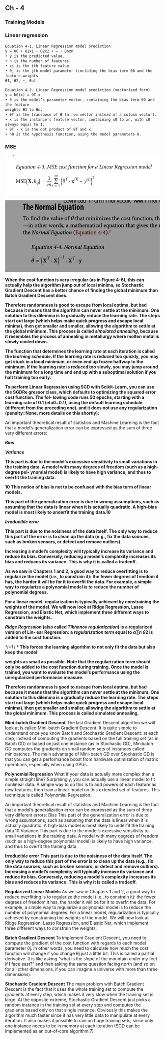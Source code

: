 ## Ch - 4 
### Training Models

### Linear regression 
```
Equation 4-1. Linear Regression model prediction
y = θ0 + θ1x1 + θ2x2 + ⋯ + θnxn
• ŷ is the predicted value.
• n is the number of features.
• xi is the ith feature value.
• θj is the jth model parameter (including the bias term θ0 and the feature weights
θ1, θ2, ⋯, θn).

```

```
Equation 4-2. Linear Regression model prediction (vectorized form)
y = hθ(x) = θT.x
• θ is the model’s parameter vector, containing the bias term θ0 and the feature
weights θ1 to θn.
• θT is the transpose of θ (a row vector instead of a column vector).
• x is the instance’s feature vector, containing x0 to xn, with x0 always equal to 1.
• θT · x is the dot product of θT and x.
• hθ is the hypothesis function, using the model parameters θ.

```


### MSE

![mse equation](mse.png)



![mse equation](normal.png)



**When the cost function is very irregular (as in Figure 4-6), this can actually help the algorithm jump out of local minima, so Stochastic Gradient Descent has a better chance of finding the global minimum than Batch Gradient Descent does.**

**Therefore randomness is good to escape from local optima, but bad because it means that the algorithm can never settle at the minimum. One solution to this dilemma is to gradually reduce the learning rate. The steps start out large (which helps make quick progress and escape local minima), then get smaller and smaller, allowing the algorithm to settle at the global minimum. This process is called *simulated annealing*, because it resembles the process of annealing in metallurgy where molten metal is slowly cooled down.**

**The function that determines the learning rate at each iteration is called the *learning schedule*. If the learning rate is reduced too quickly, you may get stuck in a local minimum, or even end up frozen halfway to the minimum. If the learning rate is reduced too slowly, you may jump around the minimum for a long time and end up with a suboptimal solution if you halt training too early.**

**To perform Linear Regression using SGD with Scikit-Learn, you can use the SGDRe gressor class, which defaults to optimizing the squared error cost function. The fol‐ lowing code runs 50 epochs, starting with a learning rate of 0.1 (eta0=0.1), using the default learning schedule (different from the preceding one), and it does not use any regularization (penalty=None; more details on this shortly):**

An important theoretical result of statistics and Machine Learning is the fact that a model’s generalization error can be expressed as the sum of three very different errors:

***Bias***

***Variance***

**This part is due to the model’s excessive sensitivity to small variations in the training data. A model with many degrees of freedom (such as a high-degree pol‐ ynomial model) is likely to have high variance, and thus to overfit the training data.**

**10 This notion of bias is not to be confused with the bias term of linear models.**

**This part of the generalization error is due to wrong assumptions, such as assuming that the data is linear when it is actually quadratic. A high-bias model is most likely to underfit the training data.10**

***Irreducible error***

**This part is due to the noisiness of the data itself. The only way to reduce this part of the error is to clean up the data (e.g., fix the data sources, such as broken sensors, or detect and remove outliers).**

**Increasing a model’s complexity will typically increase its variance and reduce its bias. Conversely, reducing a model’s complexity increases its bias and reduces its variance. This is why it is called a tradeoff.**

**As we saw in Chapters 1 and 2, a good way to reduce overfitting is to regularize the model (i.e., to constrain it): the fewer degrees of freedom it has, the harder it will be for it to overfit the data. For example, a simple way to regularize a polynomial model is to reduce the number of polynomial degrees.**

**For a linear model, regularization is typically achieved by constraining the weights of the model. We will now look at Ridge Regression, Lasso Regression, and Elastic Net, which implement three different ways to constrain the weights.**

***Ridge Regression* (also called *Tikhonov regularization*) is a regularized version of Lin‐ ear Regression: a *regularization term* equal to *α*∑*n* *θ*2 is added to the cost function.**

***i*=1 *i**
**\* This forces the learning algorithm to not only fit the data but also keep the model**

**weights as small as possible. Note that the regularization term should only be added to the cost function during training. Once the model is trained, you want to evaluate the model’s performance using the unregularized performance measure.**

**Therefore randomness is good to escape from local optima, but bad because it means that the algorithm can never settle at the minimum. One solution to this dilemma is o gradually reduce the learning rate. The steps start out large (which helps make  quick progress and escape local minima), then get smaller and smaller, allowing the algorithm to settle at the global minimum. This process is called simulated annealing,**



**Mini-batch Gradient Descent**
The last Gradient Descent algorithm we will look at is called Mini-batch Gradient Descent. It is quite simple to understand once you know Batch and Stochastic Gradient Descent: at each step, instead of computing the gradients based on the full training set (as in Batch GD) or based on just one instance (as in Stochastic GD), Minibatch GD computes the gradients on small random sets of instances called minibatches. The main advantage of Mini-batch GD over Stochastic GD is that you can get a performance boost from hardware optimization of matrix operations, especially when using GPUs.

**Polynomial Regression**
What if your data is actually more complex than a simple straight line? Surprisingly, you can actually use a linear model to fit nonlinear data. A simple way to do this is to add powers of each feature as new features, then train a linear model on this extended set of features. This technique is called Polynomial Regression.

An important theoretical result of statistics and Machine Learning is the fact that a model’s generalization error can be expressed as the sum of three very different errors:
Bias
This part of the generalization error is due to wrong assumptions, such as assuming that the data is linear when it is actually quadratic. A high-bias model is most
likely to underfit the training data.10
Variance
This part is due to the model’s excessive sensitivity to small variations in the training data. A model with many degrees of freedom (such as a high-degree polynomial model) is likely to have high variance, and thus to overfit the training data.

**Irreducible error**
**This part is due to the noisiness of the data itself. The only way to reduce this part of the error is to clean up the data (e.g., fix the data sources, such as broken**
**sensors, or detect and remove outliers).**
**Increasing a model’s complexity will typically increase its variance and reduce its bias. Conversely, reducing a model’s complexity increases its bias and reduces its variance. This is why it is called a tradeoff.**

**Regularized Linear Models**
As we saw in Chapters 1 and 2, a good way to reduce overfitting is to regularize the model (i.e., to constrain it): the fewer degrees of freedom it has, the harder it will be for it to overfit the data. For example, a simple way to regularize a polynomial model is to reduce the number of polynomial degrees.
For a linear model, regularization is typically achieved by constraining the weights of the model. We will now look at Ridge Regression, Lasso Regression, and Elastic Net, which implement three different ways to constrain the weights.

**Batch Gradient Descent**
To implement Gradient Descent, you need to compute the gradient of the cost function with regards to each model parameter θj. In other words, you need to calculate how much the cost function will change if you change θj just a little bit. This is called a partial derivative. It is like asking “what is the slope of the mountain under my feet if I face east?” and then asking the same question facing north (and so on for all other
dimensions, if you can imagine a universe with more than three dimensions).

**Stochastic Gradient Descent**
The main problem with Batch Gradient Descent is the fact that it uses the whole training set to compute the gradients at every step, which makes it very slow when the training set is large. At the opposite extreme, Stochastic Gradient Descent just picks a random instance in the training set at every step and computes the gradients based only on that single instance. Obviously this makes the algorithm much faster since it has very little data to manipulate at every iteration. It also makes it possible to rain on huge training sets, since only one instance needs to be in memory at each
iteration (SGD can be implemented as an out-of-core algorithm.7)





